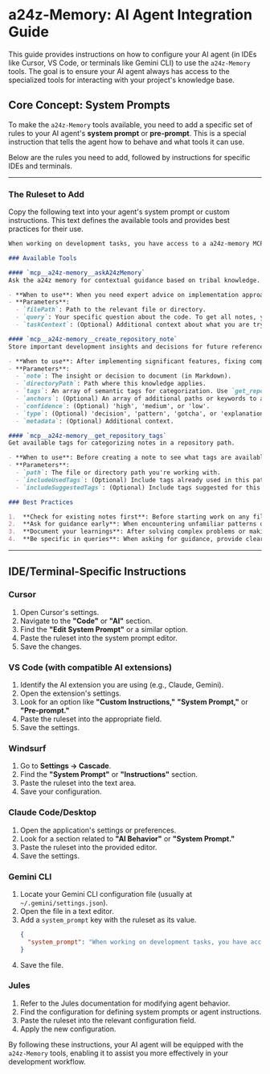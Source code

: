 # a24z-Memory: AI Agent Integration Guide

This guide provides instructions on how to configure your AI agent (in IDEs like Cursor, VS Code, or terminals like Gemini CLI) to use the `a24z-Memory` tools. The goal is to ensure your AI agent always has access to the specialized tools for interacting with your project's knowledge base.

## Core Concept: System Prompts

To make the `a24z-Memory` tools available, you need to add a specific set of rules to your AI agent's **system prompt** or **pre-prompt**. This is a special instruction that tells the agent how to behave and what tools it can use.

Below are the rules you need to add, followed by instructions for specific IDEs and terminals.

---

### The Ruleset to Add

Copy the following text into your agent's system prompt or custom instructions. This text defines the available tools and provides best practices for their use.

```markdown
When working on development tasks, you have access to a a24z-memory MCP server that serves as an expert development guide. Use it proactively to improve code quality and follow best practices.

### Available Tools

#### `mcp__a24z-memory__askA24zMemory`
Ask the a24z memory for contextual guidance based on tribal knowledge. This tool retrieves relevant notes and synthesizes an answer.

- **When to use**: When you need expert advice on implementation approaches, architecture decisions, or code review. Also use it to get existing notes for a file or directory.
- **Parameters**:
  - `filePath`: Path to the relevant file or directory.
  - `query`: Your specific question about the code. To get all notes, you can use a general query like "What's known about this file?".
  - `taskContext`: (Optional) Additional context about what you are trying to accomplish.

#### `mcp__a24z-memory__create_repository_note`
Store important development insights and decisions for future reference.

- **When to use**: After implementing significant features, fixing complex bugs, or making architectural decisions.
- **Parameters**:
  - `note`: The insight or decision to document (in Markdown).
  - `directoryPath`: Path where this knowledge applies.
  - `tags`: An array of semantic tags for categorization. Use `get_repository_tags` to see available tags.
  - `anchors`: (Optional) An array of additional paths or keywords to associate with the note.
  - `confidence`: (Optional) 'high', 'medium', or 'low'.
  - `type`: (Optional) 'decision', 'pattern', 'gotcha', or 'explanation'.
  - `metadata`: (Optional) Additional context.

#### `mcp__a24z-memory__get_repository_tags`
Get available tags for categorizing notes in a repository path.

- **When to use**: Before creating a note to see what tags are available.
- **Parameters**:
  - `path`: The file or directory path you're working with.
  - `includeUsedTags`: (Optional) Include tags already used in this path (default: true).
  - `includeSuggestedTags`: (Optional) Include tags suggested for this path (default: true).

### Best Practices

1.  **Check for existing notes first**: Before starting work on any file or directory, use `askA24zMemory` with a general query to understand existing context and requirements.
2.  **Ask for guidance early**: When encountering unfamiliar patterns or complex decisions, use `askA24zMemory` with specific questions about the code.
3.  **Document your learnings**: After solving complex problems or making important decisions, use `create_repository_note` to help future developers (including yourself).
4.  **Be specific in queries**: When asking for guidance, provide clear context about what you're trying to achieve and what specific guidance you need.
```

---

## IDE/Terminal-Specific Instructions

### Cursor

1.  Open Cursor's settings.
2.  Navigate to the **"Code"** or **"AI"** section.
3.  Find the **"Edit System Prompt"** or a similar option.
4.  Paste the ruleset into the system prompt editor.
5.  Save the changes.

### VS Code (with compatible AI extensions)

1.  Identify the AI extension you are using (e.g., Claude, Gemini).
2.  Open the extension's settings.
3.  Look for an option like **"Custom Instructions,"** **"System Prompt,"** or **"Pre-prompt."**
4.  Paste the ruleset into the appropriate field.
5.  Save the settings.

### Windsurf

1.  Go to **Settings → Cascade**.
2.  Find the **"System Prompt"** or **"Instructions"** section.
3.  Paste the ruleset into the text area.
4.  Save your configuration.

### Claude Code/Desktop

1.  Open the application's settings or preferences.
2.  Look for a section related to **"AI Behavior"** or **"System Prompt."**
3.  Paste the ruleset into the provided editor.
4.  Save the settings.

### Gemini CLI

1.  Locate your Gemini CLI configuration file (usually at `~/.gemini/settings.json`).
2.  Open the file in a text editor.
3.  Add a `system_prompt` key with the ruleset as its value.
    ```json
    {
      "system_prompt": "When working on development tasks, you have access to..."
    }
    ```
4.  Save the file.

### Jules

1.  Refer to the Jules documentation for modifying agent behavior.
2.  Find the configuration for defining system prompts or agent instructions.
3.  Paste the ruleset into the relevant configuration field.
4.  Apply the new configuration.

By following these instructions, your AI agent will be equipped with the `a24z-Memory` tools, enabling it to assist you more effectively in your development workflow.
